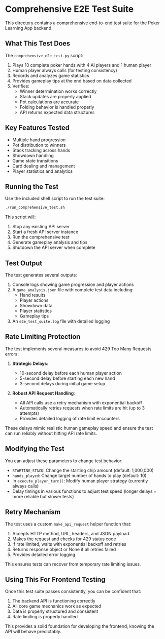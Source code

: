 # Comprehensive E2E Test Suite

This directory contains a comprehensive end-to-end test suite for the Poker Learning App backend.

## What This Test Does

The `comprehensive_e2e_test.py` script:

1. Plays 10 complete poker hands with 4 AI players and 1 human player
2. Human player always calls (for testing consistency)
3. Records and analyzes game statistics
4. Provides gameplay tips at the end based on data collected
5. Verifies:
   - Winner determination works correctly
   - Stack updates are properly applied
   - Pot calculations are accurate
   - Folding behavior is handled properly
   - API returns expected data structures

## Key Features Tested

- Multiple hand progression
- Pot distribution to winners
- Stack tracking across hands
- Showdown handling
- Game state transitions
- Card dealing and management
- Player statistics and analytics

## Running the Test

Use the included shell script to run the test suite:

```bash
./run_comprehensive_test.sh
```

This script will:
1. Stop any existing API server
2. Start a fresh API server instance
3. Run the comprehensive test
4. Generate gameplay analysis and tips
5. Shutdown the API server when complete

## Test Output

The test generates several outputs:

1. Console logs showing game progression and player actions
2. A `game_analysis.json` file with complete test data including:
   - Hand results
   - Player actions
   - Showdown data
   - Player statistics
   - Gameplay tips
3. An `e2e_test_suite.log` file with detailed logging

## Rate Limiting Protection

The test implements several measures to avoid 429 Too Many Requests errors:

1. **Strategic Delays**:
   - 10-second delay before each human player action
   - 5-second delay before starting each new hand
   - 3-second delays during initial game setup

2. **Robust API Request Handling**:
   - All API calls use a retry mechanism with exponential backoff
   - Automatically retries requests when rate limits are hit (up to 3 attempts)
   - Provides detailed logging of rate limit encounters

These delays mimic realistic human gameplay speed and ensure the test can run reliably without hitting API rate limits.

## Modifying the Test

You can adjust these parameters to change test behavior:

- `STARTING_STACK`: Change the starting chip amount (default: 1,000,000)
- `hands_played`: Change target number of hands to play (default: 10)
- In `execute_player_turn()`: Modify human player strategy (currently always calls)
- Delay timings in various functions to adjust test speed (longer delays = more reliable but slower tests)

## Retry Mechanism

The test uses a custom `make_api_request` helper function that:

1. Accepts HTTP method, URL, headers, and JSON payload
2. Makes the request and checks for 429 status code
3. If rate limited, waits with exponential backoff and retries
4. Returns response object or None if all retries failed
5. Provides detailed error logging

This ensures tests can recover from temporary rate limiting issues.

## Using This For Frontend Testing

Once this test suite passes consistently, you can be confident that:

1. The backend API is functioning correctly
2. All core game mechanics work as expected
3. Data is properly structured and consistent
4. Rate limiting is properly handled

This provides a solid foundation for developing the frontend, knowing the API will behave predictably.
